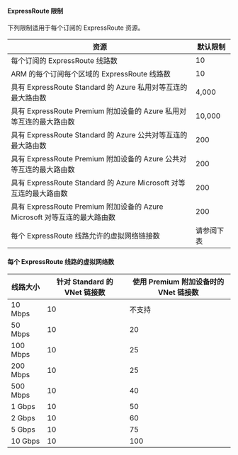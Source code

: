 #### ExpressRoute 限制

下列限制适用于每个订阅的 ExpressRoute 资源。

| 资源 | 默认限制 |
|---|---|
| 每个订阅的 ExpressRoute 线路数 | 10 |
| ARM 的每个订阅每个区域的 ExpressRoute 线路数 | 10 |
| 具有 ExpressRoute Standard 的 Azure 私用对等互连的最大路由数 | 4,000 |
| 具有 ExpressRoute Premium 附加设备的 Azure 私用对等互连的最大路由数 | 10,000 |
| 具有 ExpressRoute Standard 的 Azure 公共对等互连的最大路由数 | 200 |
| 具有 ExpressRoute Premium 附加设备的 Azure 公共对等互连的最大路由数 | 200 |
| 具有 ExpressRoute Standard 的 Azure Microsoft 对等互连的最大路由数 | 200 |
| 具有 ExpressRoute Premium 附加设备的 Azure Microsoft 对等互连的最大路由数 | 200 |
| 每个 ExpressRoute 线路允许的虚拟网络链接数 | 请参阅下表 |

#### 每个 ExpressRoute 线路的虚拟网络数

| **线路大小** | **针对 Standard 的 VNet 链接数** | **使用 Premium 附加设备时的 VNet 链接数** |
|---|---|---|
| 10 Mbps | 10 | 不支持 |
| 50 Mbps | 10 | 20 |
| 100 Mbps | 10 | 25 |
| 200 Mbps | 10 | 25 |
| 500 Mbps | 10 | 40 |
| 1 Gbps | 10 | 50 |
| 2 Gbps | 10 | 60 |
| 5 Gbps | 10 | 75 |
| 10 Gbps | 10 | 100 |

<!---HONumber=Mooncake_1207_2015-->